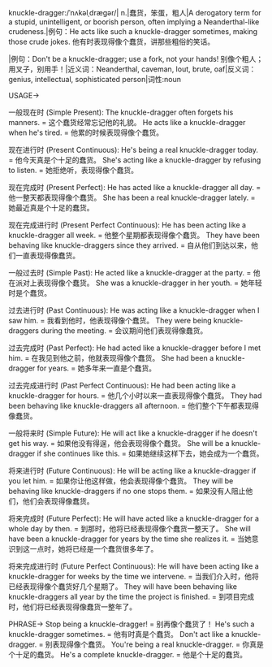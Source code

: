 knuckle-dragger:/ˈnʌkəlˌdræɡər/| n.|蠢货，笨蛋，粗人|A derogatory term for a stupid, unintelligent, or boorish person, often implying a Neanderthal-like crudeness.|例句：He acts like such a knuckle-dragger sometimes, making those crude jokes. 他有时表现得像个蠢货，讲那些粗俗的笑话。

|例句：Don't be a knuckle-dragger; use a fork, not your hands! 别像个粗人；用叉子，别用手！|近义词：Neanderthal, caveman, lout, brute, oaf|反义词：genius, intellectual, sophisticated person|词性:noun


USAGE->

一般现在时 (Simple Present):
The knuckle-dragger often forgets his manners. = 这个蠢货经常忘记他的礼貌。
He acts like a knuckle-dragger when he's tired. = 他累的时候表现得像个蠢货。

现在进行时 (Present Continuous):
He's being a real knuckle-dragger today. = 他今天真是个十足的蠢货。
She's acting like a knuckle-dragger by refusing to listen. = 她拒绝听，表现得像个蠢货。

现在完成时 (Present Perfect):
He has acted like a knuckle-dragger all day. = 他一整天都表现得像个蠢货。
She has been a real knuckle-dragger lately. = 她最近真是个十足的蠢货。

现在完成进行时 (Present Perfect Continuous):
He has been acting like a knuckle-dragger all week. = 他整个星期都表现得像个蠢货。
They have been behaving like knuckle-draggers since they arrived. = 自从他们到达以来，他们一直表现得像蠢货。

一般过去时 (Simple Past):
He acted like a knuckle-dragger at the party. = 他在派对上表现得像个蠢货。
She was a knuckle-dragger in her youth. = 她年轻时是个蠢货。

过去进行时 (Past Continuous):
He was acting like a knuckle-dragger when I saw him. = 我看到他时，他表现得像个蠢货。
They were being knuckle-draggers during the meeting. = 会议期间他们表现得像蠢货。

过去完成时 (Past Perfect):
He had acted like a knuckle-dragger before I met him. = 在我见到他之前，他就表现得像个蠢货。
She had been a knuckle-dragger for years. = 她多年来一直是个蠢货。

过去完成进行时 (Past Perfect Continuous):
He had been acting like a knuckle-dragger for hours. = 他几个小时以来一直表现得像个蠢货。
They had been behaving like knuckle-draggers all afternoon. = 他们整个下午都表现得像蠢货。

一般将来时 (Simple Future):
He will act like a knuckle-dragger if he doesn't get his way. = 如果他没有得逞，他会表现得像个蠢货。
She will be a knuckle-dragger if she continues like this. = 如果她继续这样下去，她会成为一个蠢货。

将来进行时 (Future Continuous):
He will be acting like a knuckle-dragger if you let him. = 如果你让他这样做，他会表现得像个蠢货。
They will be behaving like knuckle-draggers if no one stops them. = 如果没有人阻止他们，他们会表现得像蠢货。

将来完成时 (Future Perfect):
He will have acted like a knuckle-dragger for a whole day by then. = 到那时，他将已经表现得像个蠢货一整天了。
She will have been a knuckle-dragger for years by the time she realizes it. = 当她意识到这一点时，她将已经是一个蠢货很多年了。

将来完成进行时 (Future Perfect Continuous):
He will have been acting like a knuckle-dragger for weeks by the time we intervene. = 当我们介入时，他将已经表现得像个蠢货好几个星期了。
They will have been behaving like knuckle-draggers all year by the time the project is finished. = 到项目完成时，他们将已经表现得像蠢货一整年了。


PHRASE->
Stop being a knuckle-dragger! = 别再像个蠢货了！
He's such a knuckle-dragger sometimes. = 他有时真是个蠢货。
Don't act like a knuckle-dragger. = 别表现得像个蠢货。
You're being a real knuckle-dragger. = 你真是个十足的蠢货。
He's a complete knuckle-dragger. = 他是个十足的蠢货。
